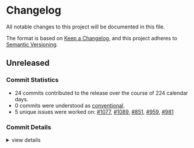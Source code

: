 # Changelog

All notable changes to this project will be documented in this file.

The format is based on [Keep a Changelog](https://keepachangelog.com/en/1.0.0/),
and this project adheres to [Semantic Versioning](https://semver.org/spec/v2.0.0.html).

## Unreleased

### Commit Statistics

<csr-read-only-do-not-edit/>

 - 24 commits contributed to the release over the course of 224 calendar days.
 - 0 commits were understood as [conventional](https://www.conventionalcommits.org).
 - 5 unique issues were worked on: [#1077](https://github.com/o2sh/onefetch/issues/1077), [#1089](https://github.com/o2sh/onefetch/issues/1089), [#851](https://github.com/o2sh/onefetch/issues/851), [#959](https://github.com/o2sh/onefetch/issues/959), [#981](https://github.com/o2sh/onefetch/issues/981)

### Commit Details

<csr-read-only-do-not-edit/>

<details><summary>view details</summary>

 * **[#1077](https://github.com/o2sh/onefetch/issues/1077)**
    - Bump cargo_toml from 0.15.2 to 0.15.3 ([`b6ed0f7`](https://github.com/o2sh/onefetch/commit/b6ed0f7b28c4226bfb815ea3e94ddd6a98df930b))
 * **[#1089](https://github.com/o2sh/onefetch/issues/1089)**
    - Bump strum from 0.24.1 to 0.25.0 ([`3071110`](https://github.com/o2sh/onefetch/commit/3071110b80797d14af3a1c782079dc9d11601ca4))
 * **[#851](https://github.com/o2sh/onefetch/issues/851)**
    - Add manifest crate ([`ed96c45`](https://github.com/o2sh/onefetch/commit/ed96c4547d62e1660bd78663be428cad5dc57867))
 * **[#959](https://github.com/o2sh/onefetch/issues/959)**
    - Bump cargo_toml from 0.13.0 to 0.14.1 ([`81f852e`](https://github.com/o2sh/onefetch/commit/81f852ec6ab95714b422b4821d26e5f3536fd78c))
 * **[#981](https://github.com/o2sh/onefetch/issues/981)**
    - Bump cargo_toml from 0.14.1 to 0.15.2 ([`b6dbb62`](https://github.com/o2sh/onefetch/commit/b6dbb62c36cd9f38d4dcfe13dfe99ab608f4ef2a))
 * **Uncategorized**
    - Bump version ([`9cc5e52`](https://github.com/o2sh/onefetch/commit/9cc5e5295bfd678ae157a3fbcd8019ae6f7759e0))
    - Merge branch 'main' of github.com:o2sh/onefetch ([`a91def0`](https://github.com/o2sh/onefetch/commit/a91def08355a096ca54cce477abfc8297cdea478))
    - Cargo changelog --write ([`83197c9`](https://github.com/o2sh/onefetch/commit/83197c9fa2f7ee36fe86af05743431921bdff68e))
    - Bump version ([`e42360d`](https://github.com/o2sh/onefetch/commit/e42360d1569cfab87d2f4d11a8c42e3401bd699f))
    - Cargo changelog --write ([`3d6d600`](https://github.com/o2sh/onefetch/commit/3d6d6001f1120508165e8ec6c1fad3660e316718))
    - Bump version ([`ae536d3`](https://github.com/o2sh/onefetch/commit/ae536d39edaaf55b395f32cea0a3b1b9586a1f15))
    - Cargo changelog --write ([`df0d5e8`](https://github.com/o2sh/onefetch/commit/df0d5e8af774b4c0676a94b81fed88dc10215f51))
    - Bump version ([`ca05166`](https://github.com/o2sh/onefetch/commit/ca05166f22910410f71615e6599e522e3885e64a))
    - Add badges to manifest and image crates readme ([`590c387`](https://github.com/o2sh/onefetch/commit/590c3874638fd7de6ce198d0b6f6d04e35ff5052))
    - Bump version ([`a39623a`](https://github.com/o2sh/onefetch/commit/a39623aee24e8f166cb4cc93aea051bd331dffc7))
    - Bump version ([`0a7fc67`](https://github.com/o2sh/onefetch/commit/0a7fc67bee24a9bfc7367ae6fdaee5bb336852c4))
    - Update changelog ([`f0e6acc`](https://github.com/o2sh/onefetch/commit/f0e6acc7e65756453b59f8f278c114f9d80a981c))
    - Add repository entry to cargo files ([`3bb3bb8`](https://github.com/o2sh/onefetch/commit/3bb3bb8f1cc0d46a444edcc747530cfa61e0ea62))
    - Bump version ([`5873a10`](https://github.com/o2sh/onefetch/commit/5873a10ff76ec9ca71d9425740f39c739cf94370))
    - Add description field to image and manifest crate ([`2888186`](https://github.com/o2sh/onefetch/commit/2888186611d2f3ef2a595d1c0f8a210734f8715c))
    - Bump version ([`fff7713`](https://github.com/o2sh/onefetch/commit/fff7713ad4475e7c2b5d96a56a972061ece38b7e))
    - Bump version ([`2342483`](https://github.com/o2sh/onefetch/commit/2342483ec7ac1ce13ab0ac230699017c194a8e92))
    - Fix symlink for license ([`d8f47e9`](https://github.com/o2sh/onefetch/commit/d8f47e9ac2dfc6422519b564bf2c82cd152916a5))
    - Add symbolic link for manifest license ([`3420dff`](https://github.com/o2sh/onefetch/commit/3420dff08fc7b55a9eeb914d79de9d39bfd20ad2))
</details>

